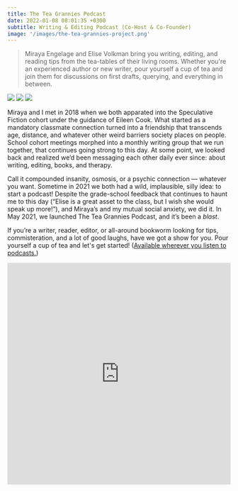 ```yaml
---
title: The Tea Grannies Podcast
date: 2022-01-08 08:01:35 +0300
subtitle: Writing & Editing Podcast (Co-Host & Co-Founder)
image: '/images/the-tea-grannies-project.png'
---
```


> Miraya Engelage and Elise Volkman bring you writing, editing, and reading tips from the tea-tables of their living rooms. Whether you're an experienced author or new writer, pour yourself a cup of tea and join them for discussions on first drafts, querying, and everything in between.

<div class="gallery-box">
  <div class="gallery">
    <img src="/images/the-tea-grannies-podcast.jpg" loading="lazy">
    <img src="/images/footer-3.jpg" loading="lazy">
    <img src="/images/season-three-wrapup.png" loading="lazy">
  </div>
</div>

Miraya and I met in 2018 when we both apparated into the Speculative Fiction cohort under the guidance of Eileen Cook. What started as a mandatory classmate connection turned into a friendship that transcends age, distance, and whatever other weird barriers society places on people. School cohort meetings morphed into a monthly writing group that we run together, that continues going strong to this day. At some point, we looked back and realized we’d been messaging each other daily ever since: about writing, editing, books, and therapy.

Call it compounded insanity, osmosis, or a psychic connection — whatever you want. Sometime in 2021 we both had a wild, implausible, silly idea: to start a podcast! Despite the grade-school feedback that continues to haunt me to this day (“Elise is a great asset to the class, but I wish she would speak up more!”), and Miraya’s and my mutual social anxiety, we did it. In May 2021, we launched The Tea Grannies Podcast, and it’s been a _blast_.

If you’re a writer, reader, editor, or all-around bookworm looking for tips, commisteration, and a lot of good laughs, have we got a show for you. Pour yourself a cup of tea and let's get started! ([Available wherever you listen to podcasts.](https://shows.acast.com/the-tea-grannies))

<iframe src="https://embed.acast.com/6046862044bc23628cfd7846?feed=true" frameBorder="0" width="100%" height="500px"></iframe>